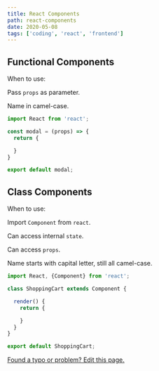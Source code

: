 ```yaml
---
title: React Components
path: react-components
date: 2020-05-08
tags: ['coding', 'react', 'frontend']
---
```


## Functional Components

When to use:

Pass `props` as parameter.

Name in camel-case.

```js
import React from 'react';

const modal = (props) => {
  return {

  }
}

export default modal;
```

## Class Components

When to use:

Import `Component` from `react`.

Can access internal `state`.

Can access `props`.

Name starts with capital letter, still all camel-case.

```js
import React, {Component} from 'react';

class ShoppingCart extends Component {

  render() {
    return {

    }
  }
}

export default ShoppingCart;
```
[Found a typo or problem? Edit this page.](https://github.com/Dana94/website/blob/master/blog/2020-05-08-react-components.md)

